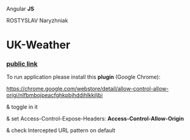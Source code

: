 
Angular <b>JS</b>

ROSTYSLAV Naryzhniak
# UK-Weather 
<b><h3><a href="https://luchikross.github.io/UK-Weather-AngularJS/app" target="_blank">public link</a></h3></b>
To run application please install this <b>plugin</b> (Google Chrome):

https://chrome.google.com/webstore/detail/allow-control-allow-origi/nlfbmbojpeacfghkpbjhddihlkkiljbi

&
toggle in it

& 
set Access-Control-Expose-Headers:
<b>Access-Control-Allow-Origin</b>

&
check Intercepted URL pattern on default

